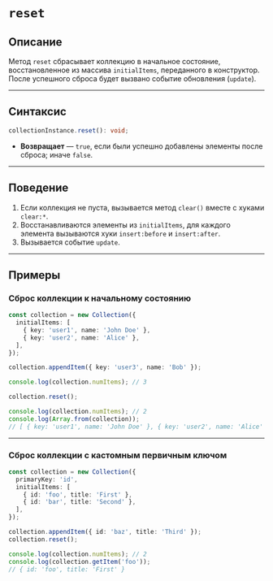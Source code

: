 # `reset`

## Описание

Метод `reset` сбрасывает коллекцию в начальное состояние, восстановленное из массива `initialItems`, переданного в конструктор.
После успешного сброса будет вызвано событие обновления (`update`).

---

## Синтаксис

```ts
collectionInstance.reset(): void;
```

- **Возвращает** — `true`, если были успешно добавлены элементы после сброса; иначе `false`.

---

## Поведение

1. Если коллекция не пуста, вызывается метод `clear()` вместе с хуками `clear:*`.
2. Восстанавливаются элементы из `initialItems`, для каждого элемента вызываются хуки `insert:before` и `insert:after`.
3. Вызывается событие `update`.

---

## Примеры

### Сброс коллекции к начальному состоянию

```ts
const collection = new Collection({
  initialItems: [
    { key: 'user1', name: 'John Doe' },
    { key: 'user2', name: 'Alice' },
  ],
});

collection.appendItem({ key: 'user3', name: 'Bob' });

console.log(collection.numItems); // 3

collection.reset();

console.log(collection.numItems); // 2
console.log(Array.from(collection));
// [ { key: 'user1', name: 'John Doe' }, { key: 'user2', name: 'Alice' } ]
```

---

### Сброс коллекции с кастомным первичным ключом

```ts
const collection = new Collection({
  primaryKey: 'id',
  initialItems: [
    { id: 'foo', title: 'First' },
    { id: 'bar', title: 'Second' },
  ],
});

collection.appendItem({ id: 'baz', title: 'Third' });
collection.reset();

console.log(collection.numItems); // 2
console.log(collection.getItem('foo'));
// { id: 'foo', title: 'First' }
```
